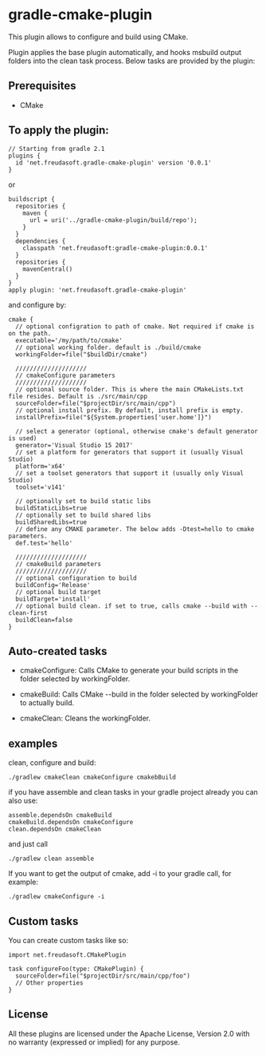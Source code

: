 # gradle-cmake-plugin
This plugin allows to configure and build using CMake. 

Plugin applies the base plugin automatically, and hooks msbuild output folders into the clean task process. Below tasks are provided by the plugin:

## Prerequisites

* CMake

## To apply the plugin:
	// Starting from gradle 2.1
	plugins {
	  id 'net.freudasoft.gradle-cmake-plugin' version '0.0.1'
	}

or

	buildscript {
	  repositories {
	    maven {
	      url = uri('../gradle-cmake-plugin/build/repo');
	    }
	  }
	  dependencies {
	    classpath 'net.freudasoft:gradle-cmake-plugin:0.0.1'
	  }
	  repositories {
	    mavenCentral()
	  }
	}
	apply plugin: 'net.freudasoft.gradle-cmake-plugin'

and configure by:

	cmake {
	  // optional configration to path of cmake. Not required if cmake is on the path.
	  executable='/my/path/to/cmake'
	  // optional working folder. default is ./build/cmake
	  workingFolder=file("$buildDir/cmake")

	  ////////////////////
	  // cmakeConfigure parameters
	  ////////////////////
	  // optional source folder. This is where the main CMakeLists.txt file resides. Default is ./src/main/cpp
	  sourceFolder=file("$projectDir/src/main/cpp")
	  // optional install prefix. By default, install prefix is empty.
	  installPrefix=file("${System.properties['user.home']}")

	  // select a generator (optional, otherwise cmake's default generator is used)
	  generator='Visual Studio 15 2017'
	  // set a platform for generators that support it (usually Visual Studio)
	  platform='x64'
	  // set a toolset generators that support it (usually only Visual Studio)
	  toolset='v141'
  
	  // optionally set to build static libs
	  buildStaticLibs=true
	  // optionally set to build shared libs
	  buildSharedLibs=true
	  // define any CMAKE parameter. The below adds -Dtest=hello to cmake parameters.
	  def.test='hello'

	  ////////////////////
	  // cmakeBuild parameters
	  ////////////////////
	  // optional configuration to build
	  buildConfig='Release'
	  // optional build target
	  buildTarget='install'
	  // optional build clean. if set to true, calls cmake --build with --clean-first
	  buildClean=false
	}

## Auto-created tasks

* cmakeConfigure: Calls CMake to generate your build scripts in the folder selected by workingFolder.

* cmakeBuild: Calls CMake --build in the folder selected by workingFolder to actually build.

* cmakeClean: Cleans the workingFolder.

## examples

clean, configure and build:
	
	./gradlew cmakeClean cmakeConfigure cmakebBuild

if you have assemble and clean tasks in your gradle project already you can also use:
	
	assemble.dependsOn cmakeBuild
	cmakeBuild.dependsOn cmakeConfigure
	clean.dependsOn cmakeClean

and just call

	./gradlew clean assemble
	
If you want to get the output of cmake, add -i to your gradle call, for example:
	
	./gradlew cmakeConfigure -i
	
## Custom tasks

You can create custom tasks like so:

	import net.freudasoft.CMakePlugin

	task configureFoo(type: CMakePlugin) {
	  sourceFolder=file("$projectDir/src/main/cpp/foo")
	  // Other properties
	}

## License

All these plugins are licensed under the Apache License, Version 2.0 with no warranty (expressed or implied) for any purpose.
